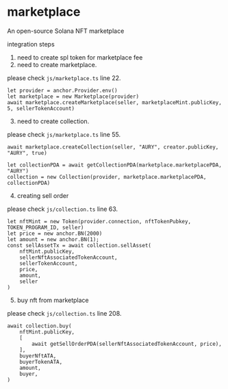 # marketplace
An open-source Solana NFT marketplace

integration steps

1. need to create spl token for marketplace fee
2. need to create marketplace.

please check `js/marketplace.ts` line 22.
```
let provider = anchor.Provider.env()
let marketplace = new Marketplace(provider)
await marketplace.createMarketplace(seller, marketplaceMint.publicKey, 5, sellerTokenAccount)
```
3. need to create collection.

please check `js/marketplace.ts` line 55.
```
await marketplace.createCollection(seller, "AURY", creator.publicKey, "AURY", true)

let collectionPDA = await getCollectionPDA(marketplace.marketplacePDA, "AURY")
collection = new Collection(provider, marketplace.marketplacePDA, collectionPDA)
```
4. creating sell order

please check `js/collection.ts` line 63.
```
let nftMint = new Token(provider.connection, nftTokenPubkey, TOKEN_PROGRAM_ID, seller)
let price = new anchor.BN(2000)
let amount = new anchor.BN(1);
const sellAssetTx = await collection.sellAsset(
    nftMint.publicKey,
    sellerNftAssociatedTokenAccount,
    sellerTokenAccount,
    price,
    amount,
    seller
)
```
5. buy nft from marketplace

please check `js/collection.ts` line 208.
```
await collection.buy(
    nftMint.publicKey,
    [
        await getSellOrderPDA(sellerNftAssociatedTokenAccount, price),
    ],
    buyerNftATA,
    buyerTokenATA,
    amount,
    buyer,
)
```